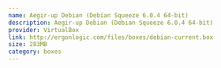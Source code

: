 ```yaml
---
name: Aegir-up Debian (Debian Squeeze 6.0.4 64-bit)
description: Aegir-up Debian (Debian Squeeze 6.0.4 64-bit)
provider: VirtualBox
link: http://ergonlogic.com/files/boxes/debian-current.box
size: 283MB
category: boxes
---
```

